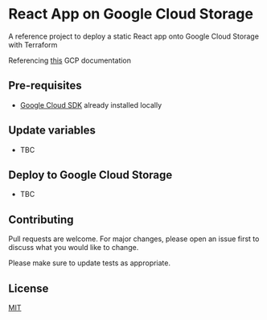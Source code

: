 # React App on Google Cloud Storage

A reference project to deploy a static React app onto Google Cloud Storage with Terraform

Referencing [this](https://cloud.google.com/storage/docs/hosting-static-website-http) GCP documentation

## Pre-requisites

- [Google Cloud SDK](https://cloud.google.com/sdk/docs/install) already installed locally

## Update variables

- TBC

## Deploy to Google Cloud Storage

- TBC

## Contributing

Pull requests are welcome. For major changes, please open an issue first to discuss what you would like to change.

Please make sure to update tests as appropriate.

## License

[MIT](https://choosealicense.com/licenses/mit/)
